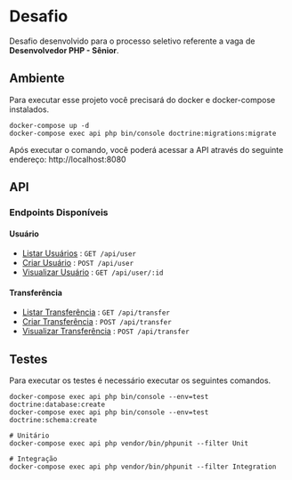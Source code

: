 # Desafio

Desafio desenvolvido para o processo seletivo referente a vaga de **Desenvolvedor PHP - Sênior**.

## Ambiente

Para executar esse projeto você precisará do docker e docker-compose instalados.

    docker-compose up -d
    docker-compose exec api php bin/console doctrine:migrations:migrate

Após executar o comando, você poderá acessar a API através do seguinte endereço: http://localhost:8080

## API

### Endpoints Disponíveis

#### Usuário

* [Listar Usuários](documentation/user/list.md) : `GET /api/user`
* [Criar Usuário](documentation/user/create.md) : `POST /api/user`
* [Visualizar Usuário](documentation/user/show.md) : `GET /api/user/:id`

#### Transferência

* [Listar Transferência](documentation/user/list.md) : `GET /api/transfer`
* [Criar Transferência](documentation/transfer/create.md) : `POST /api/transfer`
* [Visualizar Transferência](documentation/transfer/show.md) : `POST /api/transfer`

## Testes

Para executar os testes é necessário executar os seguintes comandos.

    docker-compose exec api php bin/console --env=test doctrine:database:create
    docker-compose exec api php bin/console --env=test doctrine:schema:create

    # Unitário
    docker-compose exec api php vendor/bin/phpunit --filter Unit

    # Integração
    docker-compose exec api php vendor/bin/phpunit --filter Integration